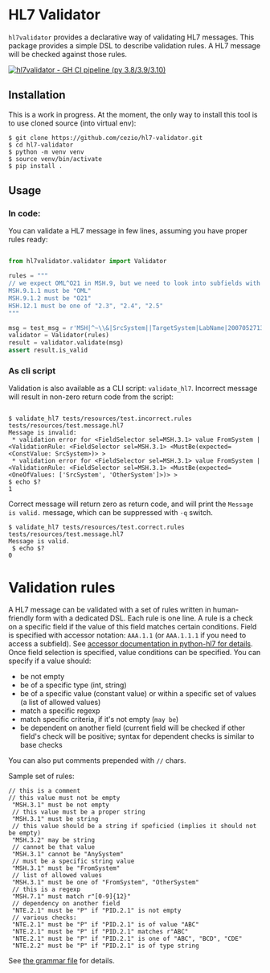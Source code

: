 # HL7 Validator

`hl7validator` provides a declarative way of validating HL7 messages. This package provides a simple DSL to describe
validation rules. A HL7 message will be checked against those rules.

[![hl7validator - GH CI pipeline (py 3.8/3.9/3.10)](https://github.com/cezio/hl7-validator/actions/workflows/python-package.yml/badge.svg?branch=master)](https://github.com/cezio/hl7-validator/actions/workflows/python-package.yml)

## Installation

This is a work in progress. At the moment, the only way to install this tool is to use cloned source (into virtual env):

```shell
$ git clone https://github.com/cezio/hl7-validator.git
$ cd hl7-validator
$ python -m venv venv
$ source venv/bin/activate
$ pip install .
```

## Usage

### In code:

You can validate a HL7 message in few lines, assuming you have proper rules ready:

```python

from hl7validator.validator import Validator

rules = """
// we expect OML^O21 in MSH.9, but we need to look into subfields with python-hl7
MSH.9.1.1 must be "OML"
MSH.9.1.2 must be "O21"
HSH.12.1 must be one of "2.3", "2.4", "2.5"
"""

msg = test_msg = r'MSH|^~\\&|SrcSystem||TargetSystem|LabName|200705271331||OML^O21|12345|P|2.4\r'
validator = Validator(rules)
result = validator.validate(msg)
assert result.is_valid

```

### As cli script

Validation is also available as a CLI script: `validate_hl7`. Incorrect message will result in non-zero return code from
the script:

```shell

$ validate_hl7 tests/resources/test.incorrect.rules tests/resources/test.message.hl7 
Message is invalid:
 * validation error for <FieldSelector sel=MSH.3.1> value FromSystem | <ValidationRule: <FieldSelector sel=MSH.3.1> <MustBe(expected=<ConstValue: SrcSystem>)> >
 * validation error for <FieldSelector sel=MSH.3.1> value FromSystem | <ValidationRule: <FieldSelector sel=MSH.3.1> <MustBe(expected=<OneOfValues: ['SrcSystem', 'OtherSystem']>)> >
$ echo $?
1
```

Correct message will return zero as return code, and will print the `Message is valid.` message, which can be suppressed
with `-q` switch.

```shell
$ validate_hl7 tests/resources/test.correct.rules tests/resources/test.message.hl7 
Message is valid.
 $ echo $?
0
```

# Validation rules

A HL7 message can be validated with a set of rules written in human-friendly form with a dedicated DSL. Each rule is one
line.
A rule is a check on a specific field if the value of this field matches certain conditions. Field is specified with
accessor notation: `AAA.1.1` (or `AAA.1.1.1` if you need to access a subfield).
See [accessor documentation in python-hl7 for details](https://python-hl7.readthedocs.io/en/latest/accessors.html).
Once field selection is specified, value conditions can be specified. You can specify if a value should:

* be not empty
* be of a specific type (int, string)
* be of a specific value (constant value) or within a specific set of values (a list of allowed values)
* match a specific regexp
* match specific criteria, if it's not empty (`may be`)
* be dependent on another field (current field will be checked if other field's check will be positive; syntax for
  dependent checks is similar to base checks

You can also put comments prepended with `//` chars.

Sample set of rules:

```
// this is a comment
// this value must not be empty
 "MSH.3.1" must be not empty
 // this value must be a proper string
 "MSH.3.1" must be string
 // this value should be a string if speficied (implies it should not be empty)
 "MSH.3.2" may be string
 // cannot be that value
 "MSH.3.1" cannot be "AnySystem"
 // must be a specific string value
 "MSH.3.1" must be "FromSystem"
 // list of allowed values
 "MSH.3.1" must be one of "FromSystem", "OtherSystem"
 // this is a regexp
 "MSH.7.1" must match r"[0-9]{12}"
 // dependency on another field
 "NTE.2.1" must be "P" if "PID.2.1" is not empty
 // various checks:
 "NTE.2.1" must be "P" if "PID.2.1" is of value "ABC"
 "NTE.2.1" must be "P" if "PID.2.1" matches r"ABC"
 "NTE.2.1" must be "P" if "PID.2.1" is one of "ABC", "BCD", "CDE"
 "NTE.2.2" must be "P" if "PID.2.1" is of type string
```

See [the grammar file](https://github.com/cezio/hl7-validator/blob/master/src/hl7validator/resources/hl7validation.lark)
for details.